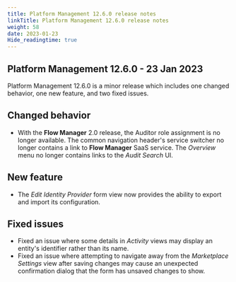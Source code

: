 ```yaml
---
title: Platform Management 12.6.0 release notes
linkTitle: Platform Management 12.6.0 release notes
weight: 58
date: 2023-01-23
Hide_readingtime: true
---
```


## Platform Management 12.6.0 - 23 Jan 2023

Platform Management 12.6.0 is a minor release which includes one changed behavior, one new feature, and two fixed issues.

## Changed behavior

* With the **Flow Manager** 2.0 release, the Auditor role assignment is no longer available. The common navigation header's service switcher no longer contains a link to **Flow Manager** SaaS service. The *Overview* menu no longer contains links to the *Audit Search* UI.

## New feature

* The *Edit Identity Provider* form view now provides the ability to export and import its configuration.

## Fixed issues

* Fixed an issue where some details in *Activity* views may display an entity's identifier rather than its name.
* Fixed an issue where attempting to navigate away from the *Marketplace Settings* view after saving changes may cause an unexpected confirmation dialog that the form has unsaved changes to show.
